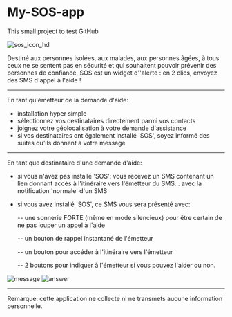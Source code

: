 # My-SOS-app
This small project to test GitHub

![sos_icon_hd](https://cloud.githubusercontent.com/assets/19465756/23761519/563f228a-04f3-11e7-8de8-4b1e490cec23.png)

Destiné aux personnes isolées, aux malades, aux personnes âgées, à tous ceux ne se sentent pas en sécurité et qui souhaitent pouvoir prévenir des personnes de confiance, 
SOS est un widget d''alerte : en 2 clics, envoyez des SMS d'appel à l'aide !

---
En tant qu'émetteur de la demande d'aide:
- installation hyper simple
- sélectionnez vos destinataires directement parmi vos contacts
- joignez votre géolocalisation à votre demande d'assistance
- si vos destinataires ont également installé 'SOS', soyez informé des suites qu'ils donnent à votre message

---
En tant que destinataire d'une demande d'aide:
- si vous n'avez pas installé 'SOS': vous recevez un SMS contenant un lien donnant accès à l'itinéraire vers l'émetteur du SMS... avec la notification 'normale' d'un SMS 

- si vous avez installé 'SOS', ce SMS vous sera présenté avec:

     -- une sonnerie FORTE (même en mode silencieux) pour être certain de ne pas louper un appel à l'aide
	 
     -- un bouton de rappel instantané de l'émetteur
	 
     -- un bouton pour accéder à l'itinéraire vers l'émetteur
	 
     -- 2 boutons pour indiquer à l'émetteur si vous pouvez l'aider ou non.

![_message_](https://cloud.githubusercontent.com/assets/19465756/23761808/548d9790-04f4-11e7-88d8-f82603d5af8d.png)
![_answer_](https://cloud.githubusercontent.com/assets/19465756/23761878/a27bad34-04f4-11e7-8651-2f877ad22c6e.png)

---
Remarque: cette application ne collecte ni ne transmets aucune information personnelle.
